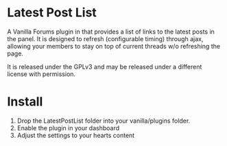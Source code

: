 Latest Post List
================

A Vanilla Forums plugin in that provides a list of links to the latest posts in the panel. It is designed to refresh (configurable timing) through ajax, allowing your members to stay on top of current threads w/o refreshing the page.

It is released under the GPLv3 and may be released under a different license with permission.

Install
=======
1.	Drop the LatestPostList folder into your vanilla/plugins folder.
2.	Enable the plugin in your dashboard
3.	Adjust the settings to your hearts content